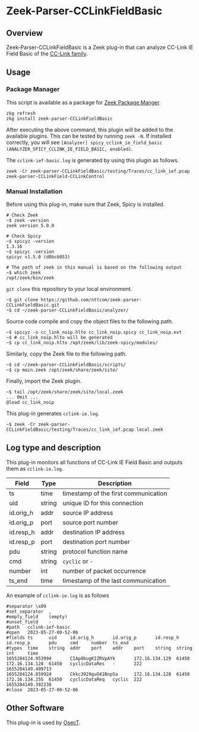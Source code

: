 # Zeek-Parser-CCLinkFieldBasic

## Overview

Zeek-Parser-CCLinkFieldBasic is a Zeek plug-in that can analyze CC-Link IE Field Basic of the [CC-Link family](https://www.cc-link.org/ja/cclink/index.html).

## Usage

### Package Manager

This script is available as a package for [Zeek Package Manger](https://docs.zeek.org/projects/package-manager/en/stable/index.html).

```
zkg refresh
zkg install zeek-parser-CCLinkFieldBasic
```

After executing the above command, this plugin will be added to the available plugins. This can be tested by running `zeek -N`. If installed correctly, you will see `[Analyzer] spicy_cclink_ie_field_basic (ANALYZER_SPICY_CCLINK_IE_FIELD_BASIC, enabled)`.

The `cclink-ief-basic.log` is generated by using this plugin as follows.

```
zeek -Cr zeek-parser-CCLinkFieldBasic/testing/Traces/cc_link_ief.pcap zeek-parser-CCLinkField-CCLinkControl
```

### Manual Installation

Before using this plug-in, make sure that Zeek, Spicy is installed.

````
# Check Zeek
~$ zeek -version
zeek version 5.0.0

# Check Spicy
~$ spicyz -version
1.3.16
~$ spicyc -version
spicyc v1.5.0 (d0bc6053)

# The path of zeek in this manual is based on the following output
~$ which zeek
/opt/zeek/bin/zeek
````

`git clone` this repository to your local environment.

```
~$ git clone https://github.com/nttcom/zeek-parser-CCLinkFieldBasic.git
~$ cd ~/zeek-parser-CCLinkFieldBasic/analyzer/ 
```

Source code compile and copy the object files to the following path.

```
~$ spicyz -o cc_link_noip.hlto cc_link_noip.spicy cc_link_noip.evt
~$ # cc_link_noip.hlto will be generated
~$ cp cc_link_noip.hlto /opt/zeek/lib/zeek-spicy/modules/
```

Similarly, copy the Zeek file to the following path.

```
~$ cd ~/zeek-parser-CCLinkFieldBasic/scripts/
~$ cp main.zeek /opt/zeek/share/zeek/site/
```

Finally, import the Zeek plugin.

```
~$ tail /opt/zeek/share/zeek/site/local.zeek
... Omit ...
@load cc_link_noip
```

This plug-in generates `cclink-ie.log`.

```
~$ zeek -Cr zeek-parser-CCLinkFieldBasic/testing/Traces/cc_link_ief.pcap local.zeek
```

## Log type and description

This plug-in monitors all functions of CC-Link IE Field Basic and outputs them as `cclink-ie.log`.

| Field | Type | Description |
| --- | --- | --- |
| ts | time | timestamp of the first communication |
| uid | string | unique ID for this connection |
| id.orig_h | addr | source IP address |
| id.orig_p | port | source port number |
| id.resp_h | addr | destination IP address  |
| id.resp_p | port | destination port number   |
| pdu | string | protocol function name |
| cmd | string | `cyclic` or `-` |
| number | int | number of packet occurrence |
| ts_end | time | timestamp of the last communication |

An example of `cclink-ie.log` is as follows

```
#separator \x09
#set_separator  ,
#empty_field    (empty)
#unset_field    -
#path   cclink-ief-basic
#open   2023-05-27-00-52-06
#fields ts      uid     id.orig_h       id.orig_p       id.resp_h       id.resp_p       pdu     cmd     number  ts_end
#types  time    string  addr    port    addr    port    string  string  int     time
1655284124.953994       CIAp8bugKIZRVpAYk       172.16.134.129  61450   172.16.134.128  61450   cyclicDataRes   -       222     1655284149.499713
1655284124.859924       Ckkc3929guO41BnpSa      172.16.134.128  61450   172.16.134.255  61450   cyclicDataReq   cyclic  222     1655284149.392238
#close  2023-05-27-00-52-06
```

## Other Software

This plug-in is used by [OsecT](https://github.com/nttcom/OsecT).
